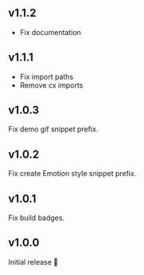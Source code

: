 ## v1.1.2

- Fix documentation

## v1.1.1

- Fix import paths
- Remove cx imports

## v1.0.3

Fix demo gif snippet prefix.

## v1.0.2

Fix create Emotion style snippet prefix.

## v1.0.1

Fix build badges.

## v1.0.0

Initial release 🎉

